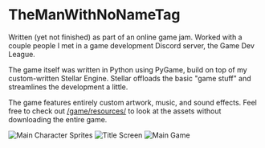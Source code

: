 # TheManWithNoNameTag

Written (yet not finished) as part of an online game jam. Worked with a couple people I met in a game development Discord server, the Game Dev League.

The game itself was written in Python using PyGame, build on top of my custom-written Stellar Engine. Stellar offloads the basic "game stuff" and streamlines the development a little.

The game features entirely custom artwork, music, and sound effects. Feel free to check out [/game/resources/](https://github.com/wg4568/TheManWithNoNameTag/tree/master/game/resources) to look at the assets without downloading the entire game.

![](https://raw.githubusercontent.com/wg4568/TheManWithNoNameTag/master/game/resources/images/lefty.png "Main Character Sprites")
![](https://i.imgur.com/f1QK344.png "Title Screen")
![](https://i.imgur.com/BITzNHO.png "Main Game")
